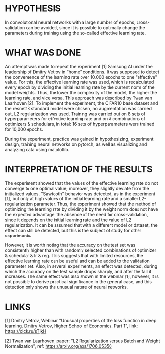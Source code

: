 # HYPOTHESIS

In convolutional neural networks with a large number of epochs, cross-validation can be avoided, since it is possible to optimally change the parameters during training using the so-called effective learning rate.

# WHAT WAS DONE

An attempt was made to repeat the experiment [1] Samsung AI under the leadership of Dmitry Vetrov in “home” conditions. It was supposed to detect the convergence of the learning rate over 10,000 epochs to one "effective" value. For this, the effective learning rate was used, which is recalculated every epoch by dividing the initial learning rate by the current norm of the model weights. Thus, the lower the complexity of the model, the higher the learning rate, and vice versa. This approach was described by Twan van Laarhoven [2]. To implement the experiment, the CIFAR10 base dataset and the resnet18 standard model were chosen, no augmentation was carried out, L2 regularization was used. Training was carried out on 8 sets of hyperparameters for effective learning rate and on 8 combinations of optimizers & schedulars, in total: 16 sets of hyperparameters were trained for 10,000 epochs.

During the experiment, practice was gained in hypothesizing, experiment design, training neural networks on pytorch, as well as visualizing and analyzing data using matplotlib.

# INTERPRETATION OF THE RESULTS

The experiment showed that the values ​​of the effective learning rate do not converge to one optimal value; moreover, they slightly deviate from the initialized values. "Sawtooth" behavior was detected, as in the experiment [1], but only at high values ​​of the initial learning rate and a smaller L2-regularization parameter. Thus, the experiment showed that the method of optimizing the learning rate by dividing it by the weight norm does not have the expected advantage, the absence of the need for cross-validation, since it depends on the initial learning rate and the value of L2 regularization. It can be assumed that with a different model or dataset, the effect can still be detected, but this is the subject of study for other experiments.

However, it is worth noting that the accuracy on the test set was consistently higher than with randomly selected combinations of optimizer & schedular & lr & reg. This suggests that with limited resources, the effective learning rate can be useful and can be added to the validation parameter set. Also, in several experiments, an effect was detected, during which the accuracy on the test sample drops sharply, and after the fall it increases. The same effect was also shown in the webinar [1], however, it is not possible to derive practical significance in the general case, and this detection only shows the unusual nature of neural networks.


# LINKS

[1] Dmitry Vetrov, Webinar "Unusual properties of the loss function in deep learning. Dmitry Vetrov, Higher School of Economics. Part 1", link: https://clck.ru/sTjkH

[2] Twan van Laarhoven, paper: "L2 Regularization versus Batch and Weight Normalization", ref: https://arxiv.org/abs/1706.05350